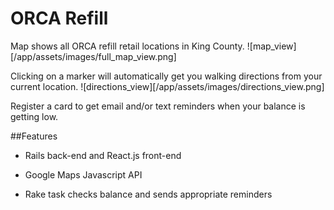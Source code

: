 # ORCA Refill

Map shows all ORCA refill retail locations in King County.
![map_view][/app/assets/images/full_map_view.png]

Clicking on a marker will automatically get you walking directions from your current location. 
![directions_view][/app/assets/images/directions_view.png]

Register a card to get email and/or text reminders when your balance is getting low. 

##Features

* Rails back-end and React.js front-end

* Google Maps Javascript API

* Rake task checks balance and sends appropriate reminders

